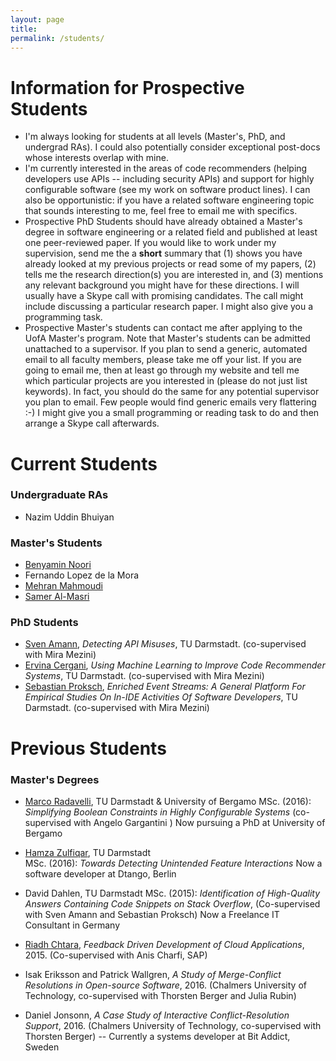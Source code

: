 ```yaml
---
layout: page
title:
permalink: /students/
---
```


<a name="prospective"></a>

# Information for Prospective Students

* I'm always looking for students at all levels (Master's, PhD, and undergrad RAs). I could also potentially consider exceptional post-docs whose interests overlap with mine.
* I'm currently interested in the areas of code recommenders (helping developers use APIs -- including security APIs) and support for highly configurable software (see my work on software product lines). I can also be opportunistic: if you have a related software engineering topic that sounds interesting to me, feel free to email me with specifics.
* Prospective PhD Students should have already obtained a Master's degree in software engineering or a related field and published at least one peer-reviewed paper. If you would like to work under my supervision, send me the a **short** summary that (1) shows you have already looked at my previous projects or read some of my papers, (2) tells me the research direction(s) you are interested in, and (3) mentions any relevant background you might have for these directions. I will usually have a Skype call with promising candidates. The call might include discussing a particular research paper. I might also give you a programming task.
* Prospective Master's students can contact me after applying to the UofA Master's program. Note that Master's students can be admitted unattached to a supervisor. If you plan to send a generic, automated email to all faculty members, please take me off your list. If you are going to email me, then at least go through my website and tell me which particular projects are you interested in (please do not just list keywords). In fact, you should do the same for any potential supervisor you plan to email. Few people would find generic emails very flattering :-) I might give you a small programming or reading task to do and then arrange a Skype call afterwards.


<a name = "curr"></a>

# Current Students 

### Undergraduate RAs

* Nazim Uddin Bhuiyan

### Master's Students 
* [Benyamin Noori](https://www.linkedin.com/in/benyamin-noori-a58aa953/)
* Fernando Lopez de la Mora
* [Mehran Mahmoudi](https://www.linkedin.com/in/mehrmoudi/)
* [Samer Al-Masri](https://www.linkedin.com/in/samer-al-masri-b297788a/)

### PhD Students
* [Sven Amann](http://sven-amann.de/), <i>Detecting API Misuses</i>, TU Darmstadt. (co-supervised with Mira Mezini)
* [Ervina Cergani](http://www.stg.tu-darmstadt.de/staff/ervina_cergani/ervina_cergani.en.jsp), <i>Using Machine Learning to Improve Code Recommender Systems</i>, TU Darmstadt. (co-supervised with Mira Mezini)
* [Sebastian Proksch](http://www.stg.tu-darmstadt.de/staff/sebastian_proksch/index.en.jsp), <i>Enriched Event Streams: A General Platform For Empirical Studies On In-IDE Activities Of Software Developers</i>, TU Darmstadt. (co-supervised with Mira Mezini)


<a name = "prev"></a>

# Previous Students

### Master's Degrees 
* [Marco Radavelli](http://cs.unibg.it/radavelli/), TU Darmstadt & University of Bergamo
        MSc. (2016): *Simplifying Boolean Constraints in Highly Configurable Systems*
        (co-supervised with Angelo Gargantini )
        Now pursuing a PhD at University of Bergamo

* [Hamza Zulfiqar](https://www.linkedin.com/in/hamza-zulfiqar-32b94a9a/), TU Darmstadt       
        MSc. (2016): <i>Towards Detecting Unintended Feature Interactions</i>
        Now a software developer at Dtango, Berlin

* David Dahlen, TU Darmstadt 
        MSc. (2015): <i>Identification of High-Quality Answers Containing Code Snippets on Stack Overflow</i>,
        (Co-supervised with Sven Amann and Sebastian Proksch)
        Now a Freelance IT Consultant in Germany
        
* [Riadh Chtara](https://www.linkedin.com/in/riadh-chtara-40a13768/), <i>Feedback Driven Development of Cloud Applications</i>, 2015. (Co-supervised with Anis Charfi, SAP)

* Isak Eriksson and Patrick Wallgren, <i>A Study of Merge-Conflict Resolutions in Open-source Software</i>, 2016. (Chalmers University of Technology, co-supervised with Thorsten Berger and Julia Rubin)

* Daniel Jonsonn, <i>A Case Study of Interactive Conflict-Resolution Support</i>, 2016. (Chalmers University of Technology, co-supervised with Thorsten Berger) -- Currently a systems developer at Bit Addict, Sweden


